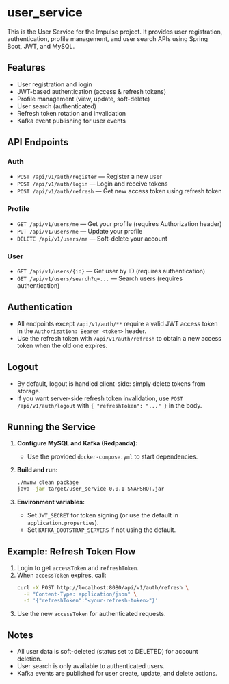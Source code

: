 # user_service

This is the User Service for the Impulse project. It provides user registration, authentication, profile management, and user search APIs using Spring Boot, JWT, and MySQL.

## Features
- User registration and login
- JWT-based authentication (access & refresh tokens)
- Profile management (view, update, soft-delete)
- User search (authenticated)
- Refresh token rotation and invalidation
- Kafka event publishing for user events

## API Endpoints

### Auth
- `POST /api/v1/auth/register` — Register a new user
- `POST /api/v1/auth/login` — Login and receive tokens
- `POST /api/v1/auth/refresh` — Get new access token using refresh token

### Profile
- `GET /api/v1/users/me` — Get your profile (requires Authorization header)
- `PUT /api/v1/users/me` — Update your profile
- `DELETE /api/v1/users/me` — Soft-delete your account

### User
- `GET /api/v1/users/{id}` — Get user by ID (requires authentication)
- `GET /api/v1/users/search?q=...` — Search users (requires authentication)

## Authentication
- All endpoints except `/api/v1/auth/**` require a valid JWT access token in the `Authorization: Bearer <token>` header.
- Use the refresh token with `/api/v1/auth/refresh` to obtain a new access token when the old one expires.

## Logout
- By default, logout is handled client-side: simply delete tokens from storage.
- If you want server-side refresh token invalidation, use `POST /api/v1/auth/logout` with `{ "refreshToken": "..." }` in the body.

## Running the Service

1. **Configure MySQL and Kafka (Redpanda):**
   - Use the provided `docker-compose.yml` to start dependencies.

2. **Build and run:**
   ```sh
   ./mvnw clean package
   java -jar target/user_service-0.0.1-SNAPSHOT.jar
   ```

3. **Environment variables:**
   - Set `JWT_SECRET` for token signing (or use the default in `application.properties`).
   - Set `KAFKA_BOOTSTRAP_SERVERS` if not using the default.

## Example: Refresh Token Flow
1. Login to get `accessToken` and `refreshToken`.
2. When `accessToken` expires, call:
   ```sh
   curl -X POST http://localhost:8080/api/v1/auth/refresh \
     -H "Content-Type: application/json" \
     -d '{"refreshToken":"<your-refresh-token>"}'
   ```
3. Use the new `accessToken` for authenticated requests.

## Notes
- All user data is soft-deleted (status set to DELETED) for account deletion.
- User search is only available to authenticated users.
- Kafka events are published for user create, update, and delete actions.
